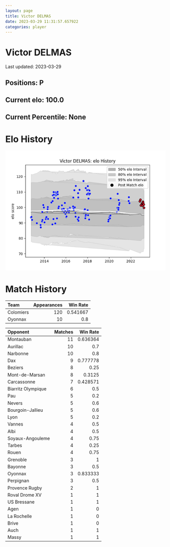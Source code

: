 ```yaml
---  
layout: page  
title: Victor DELMAS  
date: 2023-03-29 11:31:57.657922  
categories: player  
---
```

# Victor DELMAS


Last updated: 2023-03-29
## Positions: P

## Current elo: 100.0

## Current Percentile: None

# Elo History


![elo history](history_VictorDELMAS.png)
# Match History


| Team      |   Appearances |   Win Rate |
|:----------|--------------:|-----------:|
| Colomiers |           120 |   0.541667 |
| Oyonnax   |            10 |   0.8      |

| Opponent           |   Matches |   Win Rate |
|:-------------------|----------:|-----------:|
| Montauban          |        11 |   0.636364 |
| Aurillac           |        10 |   0.7      |
| Narbonne           |        10 |   0.8      |
| Dax                |         9 |   0.777778 |
| Beziers            |         8 |   0.25     |
| Mont-de-Marsan     |         8 |   0.3125   |
| Carcassonne        |         7 |   0.428571 |
| Biarritz Olympique |         6 |   0.5      |
| Pau                |         5 |   0.2      |
| Nevers             |         5 |   0.6      |
| Bourgoin-Jallieu   |         5 |   0.6      |
| Lyon               |         5 |   0.2      |
| Vannes             |         4 |   0.5      |
| Albi               |         4 |   0.5      |
| Soyaux-Angouleme   |         4 |   0.75     |
| Tarbes             |         4 |   0.25     |
| Rouen              |         4 |   0.75     |
| Grenoble           |         3 |   1        |
| Bayonne            |         3 |   0.5      |
| Oyonnax            |         3 |   0.833333 |
| Perpignan          |         3 |   0.5      |
| Provence Rugby     |         2 |   1        |
| Roval Drome XV     |         1 |   1        |
| US Bressane        |         1 |   1        |
| Agen               |         1 |   0        |
| La Rochelle        |         1 |   0        |
| Brive              |         1 |   0        |
| Auch               |         1 |   1        |
| Massy              |         1 |   1        |